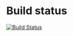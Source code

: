# Build status


[![Build Status](http://ec2-13-212-193-111.ap-southeast-1.compute.amazonaws.com:8080/buildStatus/icon?job=instavote%2Fresult-build)](http://ec2-13-212-193-111.ap-southeast-1.compute.amazonaws.com:8080/job/instavote/job/result-build/)
